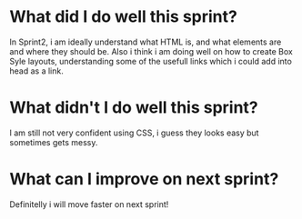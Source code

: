 <!DOCTYPE html>
<html>
<head>
    <title>sprint2 reflection</title>
</head>
<body>
    </div class=container>
        <div class=row>
            <h1>What did I do well this sprint?</h1>
                <p>In Sprint2, i am ideally understand what HTML is,  and what elements
                are and where they should be. Also i think i am doing well on how to create Box Syle layouts, understanding some of the usefull links which i could add into head as a link.</p>
            <h1>What didn't I do well this sprint?</h1>
                <p>I am still not very confident using CSS, i guess they looks easy but sometimes gets messy.
            <h1>What can I improve on next sprint?</h1>
                <p>Definitelly i will move faster on next sprint! 
        </div>
    </div>
</body>
</html>